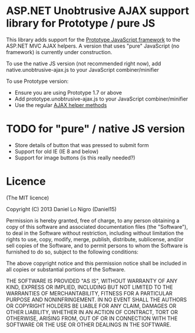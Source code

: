 ASP.NET Unobtrusive AJAX support library for Prototype / pure JS
================================================================

This library adds support for the [Prototype JavaScript framework](http://prototypejs.org/) to the
ASP.NET MVC AJAX helpers. A version that uses "pure" JavaScript (no framework) is currently under
construction.

To use the native JS version (not recommended right now), add native.unobtrusive-ajax.js to your
JavaScript combiner/minifier

To use Prototype version:

 - Ensure you are using Prototype 1.7 or above
 - Add prototype.unobtrusive-ajax.js to your JavaScript combiner/minifier
 - Use the regular [AJAX helper methods](http://msdn.microsoft.com/en-us/library/dd493139.aspx)
 

 
TODO for "pure" / native JS version
===================================
 - Store details of button that was pressed to submit form
 - Support for old IE (IE 8 and below)
 - Support for image buttons (is this really needed?)

Licence
=======
(The MIT licence)

Copyright (C) 2013 Daniel Lo Nigro (Daniel15)

Permission is hereby granted, free of charge, to any person obtaining a copy of
this software and associated documentation files (the "Software"), to deal in
the Software without restriction, including without limitation the rights to
use, copy, modify, merge, publish, distribute, sublicense, and/or sell copies
of the Software, and to permit persons to whom the Software is furnished to do
so, subject to the following conditions:

The above copyright notice and this permission notice shall be included in all
copies or substantial portions of the Software.

THE SOFTWARE IS PROVIDED "AS IS", WITHOUT WARRANTY OF ANY KIND, EXPRESS OR
IMPLIED, INCLUDING BUT NOT LIMITED TO THE WARRANTIES OF MERCHANTABILITY,
FITNESS FOR A PARTICULAR PURPOSE AND NONINFRINGEMENT. IN NO EVENT SHALL THE
AUTHORS OR COPYRIGHT HOLDERS BE LIABLE FOR ANY CLAIM, DAMAGES OR OTHER
LIABILITY, WHETHER IN AN ACTION OF CONTRACT, TORT OR OTHERWISE, ARISING FROM,
OUT OF OR IN CONNECTION WITH THE SOFTWARE OR THE USE OR OTHER DEALINGS IN THE
SOFTWARE.
